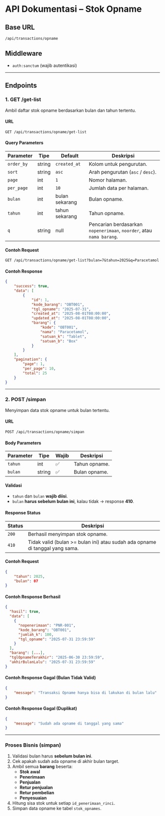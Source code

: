 # API Dokumentasi – Stok Opname

## Base URL

```
/api/transactions/opname
```

## Middleware

-   `auth:sanctum` (wajib autentikasi)

---

## Endpoints

### 1. GET /get-list

Ambil daftar stok opname berdasarkan bulan dan tahun tertentu.

#### URL

```
GET /api/transactions/opname/get-list
```

#### Query Parameters

| Parameter  | Tipe   | Default        | Deskripsi                                                            |
| ---------- | ------ | -------------- | -------------------------------------------------------------------- |
| `order_by` | string | `created_at`   | Kolom untuk pengurutan.                                              |
| `sort`     | string | `asc`          | Arah pengurutan (`asc` / `desc`).                                    |
| `page`     | int    | `1`            | Nomor halaman.                                                       |
| `per_page` | int    | `10`           | Jumlah data per halaman.                                             |
| `bulan`    | int    | bulan sekarang | Bulan opname.                                                        |
| `tahun`    | int    | tahun sekarang | Tahun opname.                                                        |
| `q`        | string | null           | Pencarian berdasarkan `nopenerimaan`, `noorder`, atau `nama barang`. |

#### Contoh Request

```
GET /api/transactions/opname/get-list?bulan=7&tahun=2025&q=Paracetamol
```

#### Contoh Response

```json
{
    "success": true,
    "data": [
        {
            "id": 1,
            "kode_barang": "OBT001",
            "tgl_opname": "2025-07-31",
            "created_at": "2025-08-01T08:00:00",
            "updated_at": "2025-08-01T08:00:00",
            "barang": {
                "kode": "OBT001",
                "nama": "Paracetamol",
                "satuan_k": "Tablet",
                "satuan_b": "Box"
            }
        }
    ],
    "pagination": {
        "page": 1,
        "per_page": 10,
        "total": 25
    }
}
```

---

### 2. POST /simpan

Menyimpan data stok opname untuk bulan tertentu.

#### URL

```
POST /api/transactions/opname/simpan
```

#### Body Parameters

| Parameter | Tipe   | Wajib | Deskripsi     |
| --------- | ------ | ----- | ------------- |
| `tahun`   | int    | ✅    | Tahun opname. |
| `bulan`   | string | ✅    | Bulan opname. |

#### Validasi

-   `tahun` dan `bulan` **wajib diisi**.
-   `bulan` **harus sebelum bulan ini**, kalau tidak → response **410**.

#### Response Status

| Status | Deskripsi                                                                    |
| ------ | ---------------------------------------------------------------------------- |
| `200`  | Berhasil menyimpan stok opname.                                              |
| `410`  | Tidak valid (bulan >= bulan ini) atau sudah ada opname di tanggal yang sama. |

#### Contoh Request

```json
{
    "tahun": 2025,
    "bulan": 07
}
```

#### Contoh Response Berhasil

```json
{
  "hasil": true,
  "data": [
    {
      "nopenerimaan": "PNR-001",
      "kode_barang": "OBT001",
      "jumlah_k": 100,
      "tgl_opname": "2025-07-31 23:59:59"
    }
  ],
  "barang": [...],
  "tglOpnameTerakhir": "2025-06-30 23:59:59",
  "akhirBulanLalu": "2025-07-31 23:59:59"
}
```

#### Contoh Response Gagal (Bulan Tidak Valid)

```json
{
    "message": "Transaksi Opname hanya bisa di lakukan di bulan lalu"
}
```

#### Contoh Response Gagal (Duplikat)

```json
{
    "message": "Sudah ada opname di tanggal yang sama"
}
```

---

### Proses Bisnis (simpan)

1. Validasi bulan harus **sebelum bulan ini**.
2. Cek apakah sudah ada opname di akhir bulan target.
3. Ambil semua **barang** beserta:
    - **Stok awal**
    - **Penerimaan**
    - **Penjualan**
    - **Retur penjualan**
    - **Retur pembelian**
    - **Penyesuaian**
4. Hitung sisa stok untuk setiap `id_penerimaan_rinci`.
5. Simpan data opname ke tabel `stok_opnames`.
